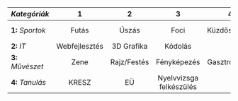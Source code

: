
|_Kategóriák_ | 1 | 2 | 3 | 4 | 5 | 6 | 7 | 8 | 9 | 10 |
|:--------------|:--------------:|:--------------:|:--------------:|:--------------:|:--------------:|:--------------:|:--------------:|:--------------:|:--------------:|:--------------:|
|__1:__ _Sportok_ | Futás | Úszás | Foci | Küzdősportok | Vízisportok | Extrémsportok | Síelés/Snowboard | Korcsolya | Technikai sportok | Kerékpár|
|__2:__ _IT_ | Webfejlesztés | 3D Grafika | Kódolás| | | | | | | |
|__3:__ _Művészet_ | Zene | Rajz/Festés | Fényképezés | Gasztronómia | Tánc | Irodalom| | | | |
|__4:__ _Tanulás_ | KRESZ | EÜ | Nyelvvizsga felkészülés| | | | | | | | |
